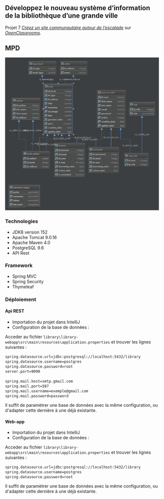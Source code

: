 ## Développez le nouveau système d’information de la bibliothèque d’une grande ville

Projet 7 [_Créez un site communautaire autour de l’escalade_](https://openclassrooms.com/fr/paths/88/projects/124/assignment)
sur [_OpenClassrooms_](https://www.openclassrooms.com).


## MPD
![](script/bdd.png?raw=true)


### Technologies

- JDK8 version 152
- Apache Tomcat 9.0.16
- Apache Maven 4.0
- PostgreSQL 9.6
- API Rest

### Framework
- Spring MVC
- Spring Security 
- Thymeleaf

### Déploiement
#### Api REST

- Importation du projet dans IntelliJ
- Configuration de la base de données :

Acceder au fichier `library\library-webapp\src\main\resources\application.properties` et trouver les lignes suivantes :
```
spring.datasource.url=jdbc:postgresql://localhost:5432/library
spring.datasource.username=postgres
spring.datasource.password=root
server.port=9090

spring.mail.host=smtp.gmail.com
spring.mail.port=587
spring.mail.username=exemple@gmail.com
spring.mail.password=password
```

Il suffit de paramètrer une base de données avec la même configuration, ou d'adapter cette dernière à une déjà existante.


#### Web-app
- Importation du projet dans IntelliJ
- Configuration de la base de données :

Acceder au fichier `library\library-webapp\src\main\resources\application.properties` et trouver les lignes suivantes :
```
spring.datasource.url=jdbc:postgresql://localhost:5432/library
spring.datasource.username=postgres
spring.datasource.password=root
```

Il suffit de paramètrer une base de données avec la même configuration, ou d'adapter cette dernière à une déjà existante.

